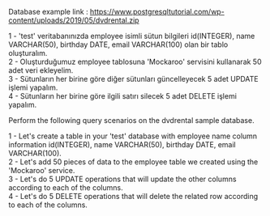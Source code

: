 Database example link : https://www.postgresqltutorial.com/wp-content/uploads/2019/05/dvdrental.zip 


1 - 'test' veritabanınızda employee isimli sütun bilgileri id(INTEGER), name VARCHAR(50), birthday DATE, email VARCHAR(100) olan bir tablo oluşturalım. <br>
2 - Oluşturduğumuz employee tablosuna 'Mockaroo' servisini kullanarak 50 adet veri ekleyelim. <br>
3 - Sütunların her birine göre diğer sütunları güncelleyecek 5 adet UPDATE işlemi yapalım. <br> 
4 - Sütunların her birine göre ilgili satırı silecek 5 adet DELETE işlemi yapalım. <br> 





Perform the following query scenarios on the dvdrental sample database.

1 - Let's create a table in your 'test' database with employee name column information id(INTEGER), name VARCHAR(50), birthday DATE, email VARCHAR(100). <br>
2 - Let's add 50 pieces of data to the employee table we created using the 'Mockaroo' service. <br>
3 - Let's do 5 UPDATE operations that will update the other columns according to each of the columns. <br>
4 - Let's do 5 DELETE operations that will delete the related row according to each of the columns. <br>